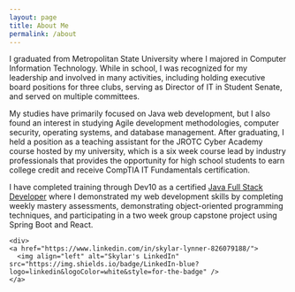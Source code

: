 ```yaml
---
layout: page
title: About Me
permalink: /about
---
```


<div class="row justify-content-between">
<div class="col-md-8 pr-5">

<p>
  I graduated from Metropolitan State University where I majored in
  Computer Information Technology. While in school, I was recognized
  for my leadership and involved in many activities, including holding
  executive board positions for three clubs, serving as Director of IT
  in Student Senate, and served on multiple committees.
</p>

<p>
  My studies have primarily focused on Java web development, but I also
  found an interest in studying Agile development methodologies,
  computer security, operating systems, and database management. After
  graduating, I held a position as a teaching assistant for the JROTC
  Cyber Academy course hosted by my university, which is a six week
  course lead by industry professionals that provides the opportunity
  for high school students to earn college credit and receive CompTIA
  IT Fundamentals certification.
</p>
  
<p>
  I have completed training through Dev10 as a certified 
  <a href="https://www.credly.com/badges/0f43eec8-98fe-4962-bac3-0bf58f6830c6">Java Full Stack Developer</a> 
  where I demonstrated my web development skills by completing weekly
  mastery assessments, demonstrating object-oriented programming 
  techniques, and participating in a two week group capstone project 
  using Spring Boot and React.
</p>

</div>

<div class="col-md-4">

<div class="sticky-top sticky-top-80">
  <div class="github-card" data-github="oneexists" data-width="400" data-height="318" data-theme="medium"></div>
  <script src="//cdn.jsdelivr.net/github-cards/latest/widget.js"></script>
  
    <div>
    <a href="https://www.linkedin.com/in/skylar-lynner-826079188/">
      <img align="left" alt="Skylar's LinkedIn" src="https://img.shields.io/badge/LinkedIn-blue?logo=linkedin&logoColor=white&style=for-the-badge" />
    </a>
  </div>
</div>
</div>
</div>

